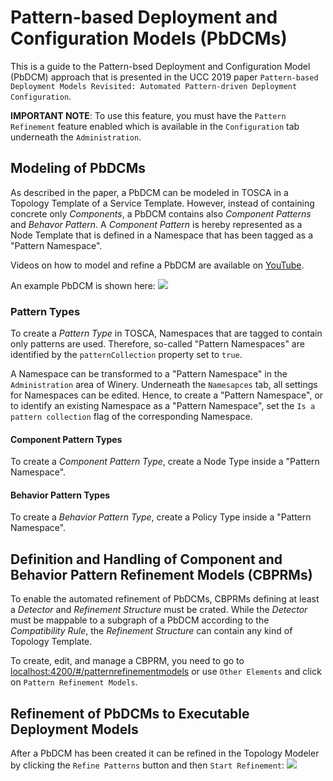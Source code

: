 <!---~~~~~~~~~~~~~~~~~~~~~~~~~~~~~~~~~~~~~~~~~~~~~~~~~~~~~~~~~~~~~~~~~~~~~~~~~~~
  ~ Copyright (c) 2020 Contributors to the Eclipse Foundation
  ~
  ~ See the NOTICE file(s) distributed with this work for additional
  ~ information regarding copyright ownership.
  ~
  ~ This program and the accompanying materials are made available under the
  ~ terms of the Eclipse Public License 2.0 which is available at
  ~ http://www.eclipse.org/legal/epl-2.0, or the Apache Software License 2.0
  ~ which is available at https://www.apache.org/licenses/LICENSE-2.0.
  ~
  ~ SPDX-License-Identifier: EPL-2.0 OR Apache-2.0
  ~~~~~~~~~~~~~~~~~~~~~~~~~~~~~~~~~~~~~~~~~~~~~~~~~~~~~~~~~~~~~~~~~~~~~~~~~~~~-->


# Pattern-based Deployment and Configuration Models (PbDCMs)

This is a guide to the Pattern-bsed Deployment and Configuration Model (PbDCM) approach that is presented in the UCC 2019 paper `Pattern-based Deployment Models Revisited: Automated Pattern-driven Deployment Configuration`.

**IMPORTANT NOTE**: To use this feature, you must have the `Pattern Refinement` feature enabled which is available in the `Configuration` tab underneath the `Administration`.

## Modeling of PbDCMs

As described in the paper, a PbDCM can be modeled in TOSCA in a Topology Template of a Service Template.
However, instead of containing concrete only _Components_, a PbDCM contains also _Component Patterns_ and _Behavor Pattern_.
A _Component Pattern_ is hereby represented as a Node Template that is defined in a Namespace that has been tagged as a "Pattern Namespace". 

Videos on how to model and refine a PbDCM are available on [YouTube](https://www.youtube.com/playlist?list=PLLP47UpoeRSDfr9s0ZYV20mgClcfvh15q).

An example PbDCM is shown here: ![](figures/Pbdcm.jpg)

### Pattern Types

To create a _Pattern Type_ in TOSCA, Namespaces that are tagged to contain only patterns are used.
Therefore, so-called "Pattern Namespaces" are identified by the `patternCollection` property set to `true`.

A Namespace can be transformed to a "Pattern Namespace" in the `Administration` area of Winery.
Underneath the `Namesapces` tab, all settings for Namespaces can be edited.
Hence, to create a "Pattern Namespace", or to identify an existing Namespace as a "Pattern Namespace", set the `Is a pattern collection` flag of the corresponding Namespace.

#### Component Pattern Types

To create a _Component Pattern Type_, create a Node Type inside a "Pattern Namespace".

#### Behavior Pattern Types

To create a _Behavior Pattern Type_, create a Policy Type inside a "Pattern Namespace".

## Definition and Handling of Component and Behavior Pattern Refinement Models (CBPRMs)

To enable the automated refinement of PbDCMs, CBPRMs defining at least a _Detector_ and _Refinement Structure_ must be crated.
While the _Detector_ must be mappable to a subgraph of a PbDCM according to the _Compatibility Rule_, the _Refinement Structure_ can contain any kind of Topology Template.

To create, edit, and manage a CBPRM, you need to go to <localhost:4200/#/patternrefinementmodels> or use `Other Elements` and click on `Pattern Refinement Models`.

## Refinement of PbDCMs to Executable Deployment Models

After a PbDCM has been created it can be refined in the Topology Modeler by clicking the `Refine Patterns` button and then `Start Refinement`:
![](figures/PbdcmRefinement.jpg)
